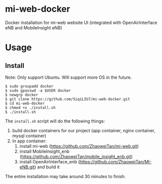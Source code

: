 # mi-web-docker
Docker installation for mi-web website UI (integrated with OpenAirInterface eNB and MobileInsight eNB)

# Usage
## Install 
Note: Only support Ubuntu. Will support more OS in the future.
```
$ sudo groupadd docker 
$ sudo gpasswd -a $USER docker 
$ newgrp docker 
$ git clone https://github.com/SiqiLIU7/mi-web-docker.git
$ cd mi-web-docker
$ chmod +x ./install.sh
$ ./install.sh
```

The `install.sh` script will do the following things: 
1. build docker containers for our project (app container, nginx container, mysql container)
2. In app container:
   1. install mi-web (https://github.com/ZhaoweiTan/mi-web.git) 
   2. install MobileInsight_enb (https://github.com/ZhaoweiTan/mobile_insight_enb.git)  
   3. install OpenAirInterface_enb (https://github.com/ZhaoweiTan/MI-eNB.git) and build it 

The entire installation may take around 30 minutes to finish.
